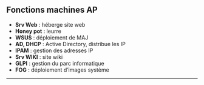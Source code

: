 ## Fonctions machines AP
- **Srv Web** : héberge site web
- **Honey pot** : leurre
- **WSUS** : déploiement de MAJ
- **AD, DHCP** : Active Directory, distribue les IP
- **IPAM** : gestion des adresses IP
- **Srv WIKI** : site wiki
- **GLPI** : gestion du parc informatique
- **FOG** : déploiement d’images système

---
